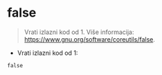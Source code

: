 # false

> Vrati izlazni kod od 1.
> Više informacija: <https://www.gnu.org/software/coreutils/false>.

- Vrati izlazni kod od 1:

`false`
